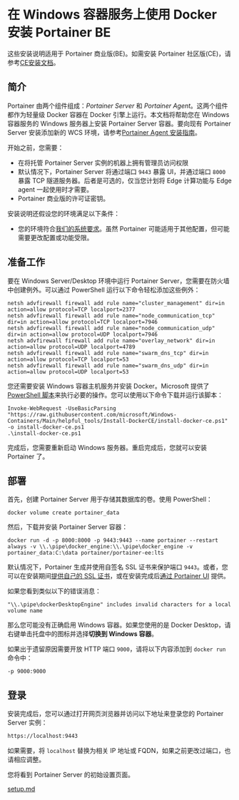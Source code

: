 # 在 Windows 容器服务上使用 Docker 安装 Portainer BE

这些安装说明适用于 Portainer 商业版(BE)。如需安装 Portainer 社区版(CE)，请参考[CE安装文档](../../../install-ce/server/docker/wcs.md)。

## 简介

Portainer 由两个组件组成：_Portainer Server_ 和 _Portainer Agent_。这两个组件都作为轻量级 Docker 容器在 Docker 引擎上运行。本文档将帮助您在 Windows 容器服务的 Windows 服务器上安装 Portainer Server 容器。要向现有 Portainer Server 安装添加新的 WCS 环境，请参考[Portainer Agent 安装指南](../../../../admin/environments/add/docker/agent.md)。

开始之前，您需要：

* 在将托管 Portainer Server 实例的机器上拥有管理员访问权限
* 默认情况下，Portainer Server 将通过端口 `9443` 暴露 UI，并通过端口 `8000` 暴露 TCP 隧道服务器。后者是可选的，仅当您计划将 Edge 计算功能与 Edge agent 一起使用时才需要。
* Portainer 商业版的许可证密钥。

安装说明还假设您的环境满足以下条件：

* 您的环境符合[我们的系统要求](../../../requirements-and-prerequisites.md)。虽然 Portainer 可能适用于其他配置，但可能需要更改配置或功能受限。

## 准备工作

要在 Windows Server/Desktop 环境中运行 Portainer Server，您需要在防火墙中创建例外。可以通过 PowerShell 运行以下命令轻松添加这些例外：

```
netsh advfirewall firewall add rule name="cluster_management" dir=in action=allow protocol=TCP localport=2377
netsh advfirewall firewall add rule name="node_communication_tcp" dir=in action=allow protocol=TCP localport=7946
netsh advfirewall firewall add rule name="node_communication_udp" dir=in action=allow protocol=UDP localport=7946
netsh advfirewall firewall add rule name="overlay_network" dir=in action=allow protocol=UDP localport=4789
netsh advfirewall firewall add rule name="swarm_dns_tcp" dir=in action=allow protocol=TCP localport=53
netsh advfirewall firewall add rule name="swarm_dns_udp" dir=in action=allow protocol=UDP localport=53
```

您还需要安装 Windows 容器主机服务并安装 Docker。Microsoft 提供了 [PowerShell 脚本](https://learn.microsoft.com/en-us/virtualization/windowscontainers/quick-start/set-up-environment?tabs=dockerce#windows-server-1)来执行必要的操作。您可以使用以下命令下载并运行该脚本：

```
Invoke-WebRequest -UseBasicParsing "https://raw.githubusercontent.com/microsoft/Windows-Containers/Main/helpful_tools/Install-DockerCE/install-docker-ce.ps1" -o install-docker-ce.ps1
.\install-docker-ce.ps1
```

完成后，您需要重新启动 Windows 服务器。重启完成后，您就可以安装 Portainer 了。

## 部署

首先，创建 Portainer Server 用于存储其数据库的卷。使用 PowerShell：

```
docker volume create portainer_data
```

然后，下载并安装 Portainer Server 容器：

```
docker run -d -p 8000:8000 -p 9443:9443 --name portainer --restart always -v \\.\pipe\docker_engine:\\.\pipe\docker_engine -v portainer_data:C:\data portainer/portainer-ee:lts
```

默认情况下，Portainer 生成并使用自签名 SSL 证书来保护端口 `9443`。或者，您可以在安装期间[提供自己的 SSL 证书](../../../../advanced/ssl.md)，或在安装完成后[通过 Portainer UI](../../../../admin/settings/#ssl-certificate) 提供。

如果您看到类似以下的错误消息：

`"\\.\pipe\dockerDesktopEngine" includes invalid characters for a local volume name`

那么您可能没有正确启用 Windows 容器。如果您使用的是 Docker Desktop，请右键单击托盘中的图标并选择**切换到 Windows 容器**。

如果出于遗留原因需要开放 HTTP 端口 `9000`，请将以下内容添加到 `docker run` 命令中：

`-p 9000:9000`

## 登录

安装完成后，您可以通过打开网页浏览器并访问以下地址来登录您的 Portainer Server 实例：

```bash
https://localhost:9443
```

如果需要，将 `localhost` 替换为相关 IP 地址或 FQDN，如果之前更改过端口，也请相应调整。

您将看到 Portainer Server 的初始设置页面。

[setup.md](../setup.md)
